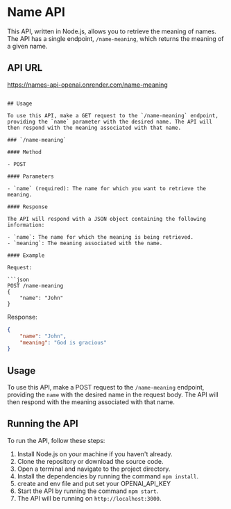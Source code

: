 # Name API

This API, written in Node.js, allows you to retrieve the meaning of names. The API has a single endpoint, `/name-meaning`, which returns the meaning of a given name.

## API URL
<a href="https://names-api-openai.onrender.com/name-meaning">https://names-api-openai.onrender.com/name-meaning</a>

```

## Usage

To use this API, make a GET request to the `/name-meaning` endpoint, providing the `name` parameter with the desired name. The API will then respond with the meaning associated with that name.

### `/name-meaning`

#### Method

- POST

#### Parameters

- `name` (required): The name for which you want to retrieve the meaning.

#### Response

The API will respond with a JSON object containing the following information:

- `name`: The name for which the meaning is being retrieved.
- `meaning`: The meaning associated with the name.

#### Example

Request:

```json
POST /name-meaning
{
    "name": "John"
}
```

Response:

```json
{
    "name": "John",
    "meaning": "God is gracious"
}
```

## Usage

To use this API, make a POST request to the `/name-meaning` endpoint, providing the `name` with the desired name in the request body. The API will then respond with the meaning associated with that name.

## Running the API

To run the API, follow these steps:

1. Install Node.js on your machine if you haven't already.
2. Clone the repository or download the source code.
3. Open a terminal and navigate to the project directory.
4. Install the dependencies by running the command `npm install`.
5. create and env file and put set your OPENAI_API_KEY
6. Start the API by running the command `npm start`.
7. The API will be running on `http://localhost:3000`.


